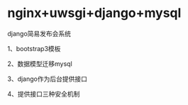 # nginx+uwsgi+django+mysql

django简易发布会系统

1、bootstrap3模板 

2、数据模型迁移mysql

3、django作为后台提供接口

4、提供接口三种安全机制

